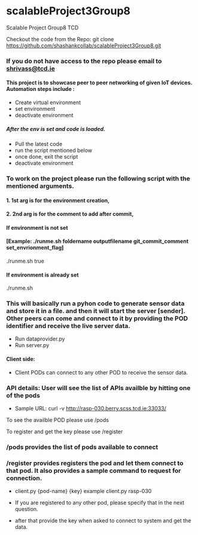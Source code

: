 # scalableProject3Group8
Scalable Project Group8 TCD

Checkout the code from the Repo: git clone https://github.com/shashankcollab/scalableProject3Group8.git

### If you do not have access to the repo please email to shrivass@tcd.ie

#### This project is to showcase peer to peer networking of given IoT devices. Automation steps include :
- Create virtual environment
- set environment
- deactivate environment
##### After the env is set and code is loaded.
- Pull the latest code
- run the script mentioned below
- once done, exit the script
- deactivate environment

### To work on the project please run the following script with the mentioned arguments.
#### 1. 1st arg is for the environment creation, 
#### 2. 2nd arg is for the comment to add after commit,

#### If environment is not set

#### [Example: ./runme.sh foldername outputfilename git_commit_comment set_envrionment_flag]
./runme.sh true

#### If environment is already set
./runme.sh 

### This will basically run a pyhon code to generate sensor data and store it in a file. and then it will start the server [sender]. Other peers can come and connect to it by providing the POD identifier and receive the live server data.
- Run dataprovider.py
- Run server.py

#### Client side:
- Client PODs can connect to any other POD to receive the sensor data.

### API details: User will see the list of APIs availble by hitting one of the pods
- Sample URL: curl -v http://rasp-030.berry.scss.tcd.ie:33033/

To see the availble POD please use /pods

To register and get the key please use /register

### /pods provides the list of pods available to connect

### /register provides registers the pod and let them connect to that pod. It also provides a sample command to request for connection.

- client.py {pod-name} {key}
example client.py rasp-030

- If you are registered to any other pod, please specify that in the next question.
- after that provide the key when asked to connect to system and get the data.
